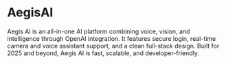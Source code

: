 # AegisAI
Aegis AI is an all-in-one AI platform combining voice, vision, and intelligence through OpenAI integration. It features secure login, real-time camera and voice assistant support, and a clean full-stack design. Built for 2025 and beyond, Aegis AI is fast, scalable, and developer-friendly.
